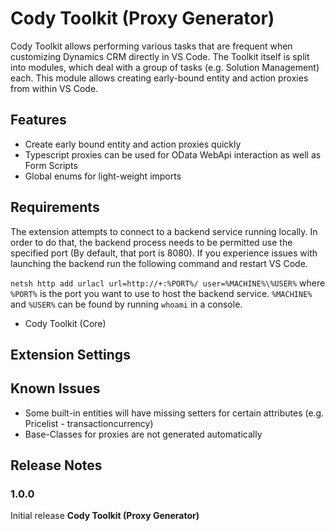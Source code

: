 # Cody Toolkit (Proxy Generator)

Cody Toolkit allows performing various tasks that are frequent when customizing Dynamics CRM directly in VS Code.
The Toolkit itself is split into modules, which deal with a group of tasks (e.g. Solution Management) each.
This module allows creating early-bound entity and action proxies from within VS Code.

## Features

-   Create early bound entity and action proxies quickly
-   Typescript proxies can be used for OData WebApi interaction as well as Form Scripts
-   Global enums for light-weight imports

## Requirements

The extension attempts to connect to a backend service running locally. In order to do that, the backend process needs
to be permitted use the specified port (By default, that port is 8080).
If you experience issues with launching the backend run the following command and restart VS Code.

`netsh http add urlacl url=http://+:%PORT%/ user=%MACHINE%\%USER%` where `%PORT%` is the port you want to use to
host the backend service. `%MACHINE%` and `%USER%` can be found by running `whoami` in a console.

-   Cody Toolkit (Core)

## Extension Settings

## Known Issues

-   Some built-in entities will have missing setters for certain attributes (e.g. Pricelist - transactioncurrency)
-   Base-Classes for proxies are not generated automatically

## Release Notes

### 1.0.0

Initial release **Cody Toolkit (Proxy Generator)**
